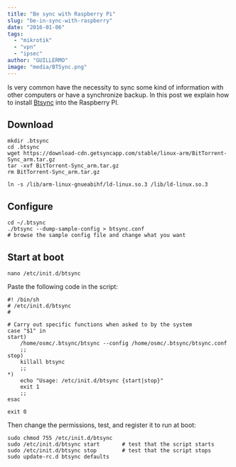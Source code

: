 ```yaml
---
title: "Be sync with Raspberry Pi"
slug: "be-in-sync-with-raspberry"
date: "2016-01-06"
tags:
  - "mikrotik"
  - "vpn"
  - "ipsec"
author: "GUILLERMO"
image: "media/BTSync.png"
---
```


Is very common have the necessity to sync some kind of information with other computers or have a synchronize backup. In this post we explain how to install [Btsync](https://getsync.com) into the Raspberry PI.

## Download

```
mkdir .btsync
cd .btsync
wget https://download-cdn.getsyncapp.com/stable/linux-arm/BitTorrent-Sync_arm.tar.gz
tar -xvf BitTorrent-Sync_arm.tar.gz
rm BitTorrent-Sync_arm.tar.gz

ln -s /lib/arm-linux-gnueabihf/ld-linux.so.3 /lib/ld-linux.so.3
```

## Configure

```
cd ~/.btsync
./btsync --dump-sample-config > btsync.conf
# browse the sample config file and change what you want
```

## Start at boot

```
nano /etc/init.d/btsync
```

Paste the following code in the script:

```
#! /bin/sh
# /etc/init.d/btsync
#

# Carry out specific functions when asked to by the system
case "$1" in
start)
    /home/osmc/.btsync/btsync --config /home/osmc/.btsync/btsync.conf
    ;;
stop)
    killall btsync
    ;;
*)
    echo "Usage: /etc/init.d/btsync {start|stop}"
    exit 1
    ;;
esac

exit 0
```

Then change the permissions, test, and register it to run at boot:
```
sudo chmod 755 /etc/init.d/btsync
sudo /etc/init.d/btsync start       # test that the script starts
sudo /etc/init.d/btsync stop        # test that the script stops
sudo update-rc.d btsync defaults
```
